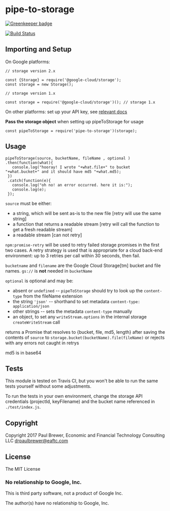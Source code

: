 # pipe-to-storage

[![Greenkeeper badge](https://badges.greenkeeper.io/DrPaulBrewer/pipe-to-storage.svg)](https://greenkeeper.io/)

[![Build Status](https://travis-ci.org/DrPaulBrewer/pipe-to-storage.svg?branch=master)](https://travis-ci.org/DrPaulBrewer/pipe-to-storage)

## Importing and Setup

On Google platforms:

    // storage version 2.x
    
    const {Storage} = require('@google-cloud/storage');
    const storage = new Storage();
    
    // storage version 1.x

    const storage = require('@google-cloud/storage')(); // storage 1.x

On other platforms: set up your API key, see [relevant docs](https://www.npmjs.com/package/@google-cloud/storage)

**Pass the storage object** when setting up pipeToStorage for usage

    const pipeToStorage = require('pipe-to-storage')(storage);

## Usage

    pipeToStorage(source, bucketName, fileName , optional )
    .then(function(what){ 
       console.log("hooray! I wrote "+what.file+" to bucket "+what.bucket+" and it should have md5 "+what.md5);
     })
     .catch(function(e){
       console.log("oh no! an error occurred. here it is:");
       console.log(e);
     });

`source` must be either:

* a string, which will be sent as-is to the new file [retry will use the same string]
* a function that returns a readable stream [retry will call the function to get a fresh readable stream]
* a readable stream [can not retry]

`npm:promise-retry` will be used to retry failed storage promises in the first two cases.  A retry strategy
is used that is appropriate for a cloud back-end environment: up to 3 retries per call within 30 seconds, then fail.

`bucketname` and `filename` are the Google Cloud Storage[tm] bucket and file names.  `gs://` is **not** needed in `bucketName`

`optional` is optional and may be:

* absent or `undefined` -- `pipeToStorage` should try to look up the `content-type` from the fileName extension
* the string `'json'` -- shorthand to set metadata `content-type: application/json`
* other strings --  sets the metadata `content-type` manually
* an object, to set any `writeStream.options` in the internal storage `createWriteStream` call

returns a Promise that resolves to {bucket, file, md5, length} after saving the contents of `source` to 
`storage.bucket(bucketName).file(fileName)` or rejects with any errors not caught in retrys

md5 is in base64

## Tests

This module is tested on Travis CI, but you won't be able to run the same tests yourself without some adjustments.

To run the tests in your own environment, change the storage API credentials (projectId, keyFilename) and the bucket name referenced in `./test/index.js`.  

## Copyright

Copyright 2017 Paul Brewer, Economic and Financial Technology Consulting LLC <drpaulbrewer@eaftc.com>

## License

The MIT License

### No relationship to Google, Inc. 

This is third party software, not a product of Google Inc.

The author(s) have no relationship to Google, Inc. 
